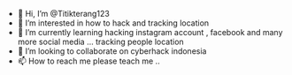 - 👋 Hi, I’m @Titikterang123
- 👀 I’m interested in how to hack and tracking location
- 🌱 I’m currently learning hacking instagram account , facebook and many more social media ... tracking people location
- 💞️ I’m looking to collaborate on cyberhack indonesia
- 📫 How to reach me please teach me ..

<!---
Titikterang123/Titikterang123 is a ✨ special ✨ repository because its `README.md` (this file) appears on your GitHub profile.
You can click the Preview link to take a look at your changes.
--->
